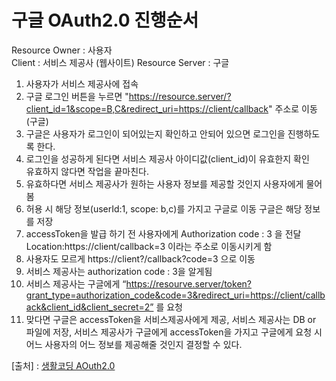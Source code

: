 # 구글 OAuth2.0 진행순서
Resource Owner : 사용자   
Client : 서비스 제공사 (웹사이트)
Resource Server : 구글   
   
1. 사용자가 서비스 제공사에 접속   
2. 구글 로그인 버튼을 누르면 "https://resource.server/?client_id=1&scope=B,C&redirect_uri=https://client/callback" 주소로 이동(구글)
3. 구글은 사용자가 로그인이 되어있는지 확인하고 안되어 있으면 로그인을 진행하도록 한다.
4. 로그인을 성공하게 된다면 서비스 제공사 아이디값(client_id)이 유효한지 확인   
   유효하지 않다면 작업을 끝마친다.
5. 유효하다면 서비스 제공사가 원하는 사용자 정보를 제공할 것인지 사용자에게 물어봄
6. 허용 시 해당 정보(userId:1, scope: b,c)를 가지고 구글로 이동 구글은 해당 정보를 저장
7. accessToken을 발급 하기 전 사용자에게 Authorization code : 3 을 전달   
   Location:https://client/callback=3 이라는 주소로 이동시키게 함
8. 사용자도 모르게 https://client?/callback?code=3 으로 이동
9. 서비스 제공사는 authorization code : 3을 알게됨
10. 서비스 제공사는 구글에게 “https://resourve.server/token?grant_type=authorization_code&code=3&redirect_uri=https://client/callback&client_id&client_secret=2” 를 요청
11. 맞다면 구글은 accessToken을 서비스제공사에게 제공, 서비스 제공사는 DB or 파일에 저장, 서비스 제공사가 구글에게 accessToken을 가지고 구글에게 요청 시 어느 사용자의 어느 정보를
    제공해줄 것인지 결정할 수 있다.





[출처] : [생활코딩 AOuth2.0](https://opentutorials.org/course/3405)


